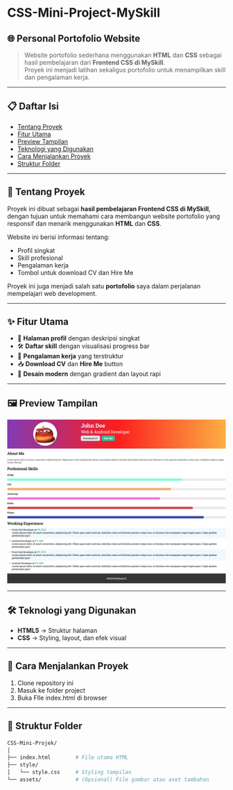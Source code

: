 # CSS-Mini-Project-MySkill
## 🌐 Personal Portofolio Website 

> Website portofolio sederhana menggunakan **HTML** dan **CSS** sebagai hasil pembelajaran dari **Frontend CSS di MySkill**.  
> Proyek ini menjadi latihan sekaligus portofolio untuk menampilkan skill dan pengalaman kerja.

---

## 📋 Daftar Isi
- [Tentang Proyek](#-tentang-proyek)
- [Fitur Utama](#-fitur-utama)
- [Preview Tampilan](#-preview-tampilan)
- [Teknologi yang Digunakan](#-teknologi-yang-digunakan)
- [Cara Menjalankan Proyek](#-cara-menjalankan-proyek)
- [Struktur Folder](#-struktur-folder)

---

## 📖 Tentang Proyek
Proyek ini dibuat sebagai **hasil pembelajaran Frontend CSS di MySkill**, dengan tujuan untuk memahami cara membangun website portofolio yang responsif dan menarik menggunakan **HTML** dan **CSS**.  

Website ini berisi informasi tentang:  
- Profil singkat  
- Skill profesional  
- Pengalaman kerja  
- Tombol untuk download CV dan Hire Me  

Proyek ini juga menjadi salah satu **portofolio** saya dalam perjalanan mempelajari web development.  

---

## ✨ Fitur Utama
- 📄 **Halaman profil** dengan deskripsi singkat  
- 🛠 **Daftar skill** dengan visualisasi progress bar  
- 💼 **Pengalaman kerja** yang terstruktur  
- 📥 **Download CV** dan **Hire Me** button  
- 🎨 **Desain modern** dengan gradient dan layout rapi  

---

## 🖼 Preview Tampilan  

![Preview Portfolio](https://github.com/BotSlayer21/CSS-Mini-Project/blob/main/Project-Preview.png)

---

## 🛠 Teknologi yang Digunakan
- **HTML5** → Struktur halaman  
- **CSS** → Styling, layout, dan efek visual

---

## 🚀 Cara Menjalankan Proyek
1. Clone repository ini
2. Masuk ke folder project
3. Buka FIle index.html di browser

---

## 📂 Struktur Folder
```bash
CSS-Mini-Projek/
│
├── index.html        # File utama HTML
├── style/
│   └── style.css     # Styling tampilan
└── assets/           # (Opsional) File gambar atau aset tambahan
